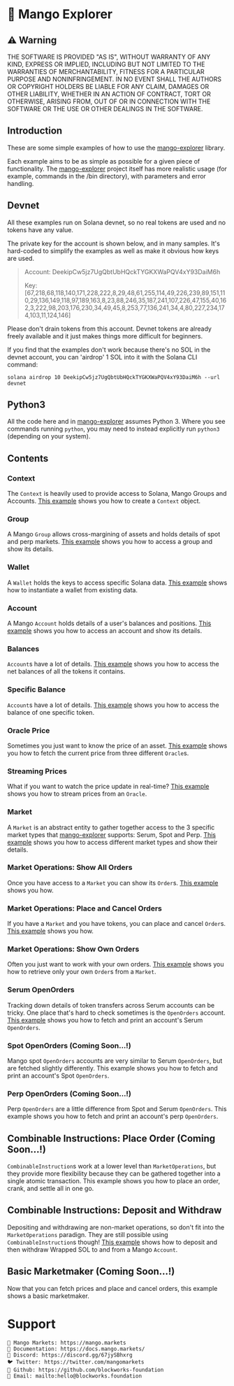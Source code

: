 # 🥭 Mango Explorer

## ⚠ Warning

THE SOFTWARE IS PROVIDED "AS IS", WITHOUT WARRANTY OF ANY KIND, EXPRESS OR IMPLIED, INCLUDING BUT NOT LIMITED TO THE WARRANTIES OF MERCHANTABILITY, FITNESS FOR A PARTICULAR PURPOSE AND NONINFRINGEMENT. IN NO EVENT SHALL THE AUTHORS OR COPYRIGHT HOLDERS BE LIABLE FOR ANY CLAIM, DAMAGES OR OTHER LIABILITY, WHETHER IN AN ACTION OF CONTRACT, TORT OR OTHERWISE, ARISING FROM, OUT OF OR IN CONNECTION WITH THE SOFTWARE OR THE USE OR OTHER DEALINGS IN THE SOFTWARE.


## Introduction

These are some simple examples of how to use the [mango-explorer](https://github.com/blockworks-foundation/mango-explorer) library.

Each example aims to be as simple as possible for a given piece of functionality. The [mango-explorer](https://github.com/blockworks-foundation/mango-explorer) project itself has more realistic usage (for example, commands in the /bin directory), with parameters and error handling.


## Devnet

All these examples run on Solana devnet, so no real tokens are used and no tokens have any value.

The private key for the account is shown below, and in many samples. It's hard-coded to simplify the examples as well as make it obvious how keys are used.

> Account: DeekipCw5jz7UgQbtUbHQckTYGKXWaPQV4xY93DaiM6h
> 
> Key: [67,218,68,118,140,171,228,222,8,29,48,61,255,114,49,226,239,89,151,110,29,136,149,118,97,189,163,8,23,88,246,35,187,241,107,226,47,155,40,162,3,222,98,203,176,230,34,49,45,8,253,77,136,241,34,4,80,227,234,174,103,11,124,146]

Please don't drain tokens from this account. Devnet tokens are already freely available and it just makes things more difficult for beginners.

If you find that the examples don't work because there's no SOL in the devnet account, you can 'airdrop' 1 SOL into it with the Solana CLI command:
```
solana airdrop 10 DeekipCw5jz7UgQbtUbHQckTYGKXWaPQV4xY93DaiM6h --url devnet
```

## Python3

All the code here and in [mango-explorer](https://github.com/blockworks-foundation/mango-explorer) assumes Python 3. Where you see commands running `python`, you may need to instead explicitly run `python3` (depending on your system).


## Contents

### Context

The `Context` is heavily used to provide access to Solana, Mango Groups and Accounts. [This example](ShowContext.ipynb) shows you how to create a `Context` object.


### Group

A Mango `Group` allows cross-margining of assets and holds details of spot and perp markets. [This example](ShowGroup.ipynb) shows you how to access a group and show its details.


### Wallet

A `Wallet` holds the keys to access specific Solana data. [This example](ShowWallet.ipynb) shows how to instantiate a wallet from existing data.


### Account

A Mango `Account` holds details of a user's balances and positions. [This example](ShowAccount.ipynb) shows you how to access an account and show its details.


### Balances

`Account`s have a lot of details. [This example](ShowBalances.ipynb) shows you how to access the net balances of all the tokens it contains.


### Specific Balance

`Account`s have a lot of details. [This example](ShowBalance.ipynb) shows you how to access the balance of one specific token.


### Oracle Price

Sometimes you just want to know the price of an asset. [This example](ShowPrice.ipynb) shows you how to fetch the current price from three different `Oracle`s.


### Streaming Prices

What if you want to watch the price update in real-time? [This example](ShowStreamingPrices.ipynb) shows you how to stream prices from an `Oracle`.


### Market

A `Market` is an abstract entity to gather together access to the 3 specific market types that [mango-explorer](https://github.com/blockworks-foundation/mango-explorer) supports: Serum, Spot and Perp. [This example](ShowMarkets.ipynb) shows you how to access different market types and show their details.


### Market Operations: Show All Orders

Once you have access to a `Market` you can show its `Order`s. [This example](ShowAllOrders.ipynb) shows you how.


### Market Operations: Place and Cancel Orders

If you have a `Market` and you have tokens, you can place and cancel `Order`s. [This example](PlaceAndCancelOrder.ipynb) shows you how.


### Market Operations: Show Own Orders

Often you just want to work with your own orders. [This example](ShowOwnOrders.ipynb) shows you how to retrieve only your own `Order`s from a `Market`.


### Serum OpenOrders

Tracking down details of token transfers across Serum accounts can be tricky. One place that's hard to check sometimes is the `OpenOrders` account. [This example](ShowSerumOpenOrders.ipynb) shows you how to fetch and print an account's Serum `OpenOrders`.


### Spot OpenOrders (Coming Soon...!)

Mango spot `OpenOrders` accounts are very similar to Serum `OpenOrders`, but are fetched slightly differently. This example shows you how to fetch and print an account's Spot `OpenOrders`.


### Perp OpenOrders (Coming Soon...!)

Perp `OpenOrders` are a little difference from Spot and Serum `OpenOrders`. This example shows you how to fetch and print an account's perp `OpenOrders`.


## Combinable Instructions: Place Order (Coming Soon...!)

`CombinableInstruction`s work at a lower level than `MarketOperations`, but they provide more flexibility because they can be gathered together into a single atomic transaction. This example shows you how to place an order, crank, and settle all in one go.


## Combinable Instructions: Deposit and Withdraw

Depositing and withdrawing are non-market operations, so don't fit into the `MarketOperations` paradign. They are still possible using `CombinableInstruction`s though! [This example](DepositAndWithdraw.ipynb) shows how to deposit and then withdraw Wrapped SOL to and from a Mango `Account`.


## Basic Marketmaker (Coming Soon...!)

Now that you can fetch prices and place and cancel orders, this example shows a basic marketmaker.


# Support

    🥭 Mango Markets: https://mango.markets
    📄 Documentation: https://docs.mango.markets/
    💬 Discord: https://discord.gg/67jySBhxrg
    🐦 Twitter: https://twitter.com/mangomarkets
    🚧 Github: https://github.com/blockworks-foundation
    📧 Email: mailto:hello@blockworks.foundation
